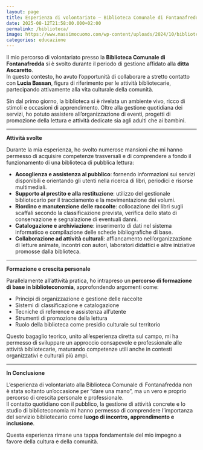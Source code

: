 ```yaml
---
layout: page
title: Esperienza di volontariato – Biblioteca Comunale di Fontanafredda
date: 2025-08-12T21:58:00.000+02:00
permalink: /biblioteca/
image: https://www.massimocuomo.com/wp-content/uploads/2024/10/biblioteca_fontanafredda_vigonovo.jpg
categories: educazione
---
```

Il mio percorso di volontariato presso la **Biblioteca Comunale di Fontanafredda** si è svolto durante il periodo di gestione affidato alla **ditta Ascaretto**.\
In questo contesto, ho avuto l’opportunità di collaborare a stretto contatto con **Lucia Bassan**, figura di riferimento per le attività bibliotecarie, partecipando attivamente alla vita culturale della comunità.

Sin dal primo giorno, la biblioteca si è rivelata un ambiente vivo, ricco di stimoli e occasioni di apprendimento. Oltre alla gestione quotidiana dei servizi, ho potuto assistere all’organizzazione di eventi, progetti di promozione della lettura e attività dedicate sia agli adulti che ai bambini.

- - -

**Attività svolte**

Durante la mia esperienza, ho svolto numerose mansioni che mi hanno permesso di acquisire competenze trasversali e di comprendere a fondo il funzionamento di una biblioteca di pubblica lettura:

* **Accoglienza e assistenza al pubblico**: fornendo informazioni sui servizi disponibili e orientando gli utenti nella ricerca di libri, periodici e risorse multimediali.  
* **Supporto al prestito e alla restituzione**: utilizzo del gestionale bibliotecario per il tracciamento e la movimentazione dei volumi.  
* **Riordino e manutenzione delle raccolte**: collocazione dei libri sugli scaffali secondo la classificazione prevista, verifica dello stato di conservazione e segnalazione di eventuali danni.  
* **Catalogazione e archiviazione**: inserimento di dati nel sistema informatico e compilazione delle schede bibliografiche di base.  
* **Collaborazione ad attività culturali**: affiancamento nell’organizzazione di letture animate, incontri con autori, laboratori didattici e altre iniziative promosse dalla biblioteca.  

- - -

**Formazione e crescita personale**

Parallelamente all’attività pratica, ho intrapreso un **percorso di formazione di base in biblioteconomia**, approfondendo argomenti come:

* Principi di organizzazione e gestione delle raccolte
* Sistemi di classificazione e catalogazione
* Tecniche di reference e assistenza all’utente
* Strumenti di promozione della lettura
* Ruolo della biblioteca come presidio culturale sul territorio

Questo bagaglio teorico, unito all’esperienza diretta sul campo, mi ha permesso di sviluppare un approccio consapevole e professionale alle attività bibliotecarie, maturando competenze utili anche in contesti organizzativi e culturali più ampi.

- - -

**In Conclusione**

L’esperienza di volontariato alla Biblioteca Comunale di Fontanafredda non è stata soltanto un’occasione per “dare una mano”, ma un vero e proprio percorso di crescita personale e professionale.\
Il contatto quotidiano con il pubblico, la gestione di attività concrete e lo studio di biblioteconomia mi hanno permesso di comprendere l’importanza del servizio bibliotecario come **luogo di incontro, apprendimento e inclusione**.

Questa esperienza rimane una tappa fondamentale del mio impegno a favore della cultura e della comunità.

